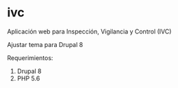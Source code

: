 # ivc
Aplicación web para Inspección, Vigilancia y Control (IVC)

Ajustar tema para Drupal 8

Requerimientos:

1. Drupal 8
2. PHP 5.6

